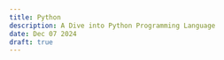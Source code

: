 ```yaml
---
title: Python
description: A Dive into Python Programming Language
date: Dec 07 2024
draft: true
---
```

